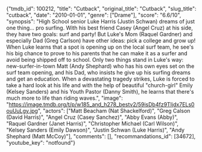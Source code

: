 {"tmdb_id": 100212, "title": "Cutback", "original_title": "Cutback", "slug_title": "cutback", "date": "2010-01-01", "genre": ["Drame"], "score": "6.6/10", "synopsis": "High School senior Luke Harris (Justin Schwan) dreams of just one thing... pro surfing. With his best friend Casey (Angel Cruz) at his side, they have two goals: surf and party! But Luke's Mom (Raquel Gardner) and especially Dad (Greg Carlson) have other ideas: pick a college and grow up! When Luke learns that a spot is opening up on the local surf team, he see's his big chance to prove to his parents that he can make it as a surfer and avoid being shipped off to school. Only two things stand in Luke's way: new-surfer-in-town Matt (Andy Shephard) who has his own eyes set on the surf team opening, and his Dad, who insists he give up his surfing dreams and get an education. When a devastating tragedy strikes, Luke is forced to take a hard look at his life and with the help of beautiful \"church-girl\" Emily (Kelsey Sanders) and his Youth Pastor (Danny Smith), he learns that there's much more to life than riding waves.", "image": "https://image.tmdb.org/t/p/w185_and_h278_bestv2/59isDb4fz9TIjdx7ELs0ouUuLgy.jpg", "actors": ["Matt Beacham (Nat Shackelford)", "Greg Calson (David Harris)", "Angel Cruz (Casey Sanchez)", "Abby Evans (Abby)", "Raquel Gardner (Janet Harris)", "Christopher Michael (Carl Wilson)", "Kelsey Sanders (Emily Dawson)", "Justin Schwan (Luke Harris)", "Andy Shephard (Matt McCoy)"], "comments": [], "recommandations_id": [34672], "youtube_key": "notfound"}